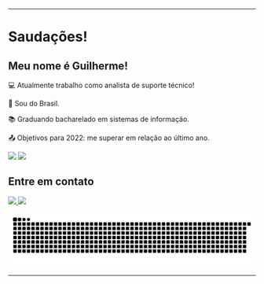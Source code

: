 ----------------------------------------------------------------------------

# Saudações!

 

## Meu nome é Guilherme!

 

:computer: Atualmente trabalho como analista de suporte técnico!

:house_with_garden: Sou do Brasil.

:books: Graduando bacharelado em sistemas de informação.

:outbox_tray: Objetivos para 2022: me superar em relação ao último ano.



<img height="180em" src="https://github-readme-stats.vercel.app/api?username=GuilhermeReis94&show_icons=true&theme=tokyonight"/>

<img height="180em" src="https://github-readme-stats-eight-theta.vercel.app/api/top-langs/?username=GuilhermeReis94&layout=compact&langs_count=8&theme=tokyonight&include_all_commits=true&count_private=true"/>

## Entre em contato


<a href="https://www.linkedin.com/in/guilherme-reis-3546961a9/" alt="linkedin" target="_blank">

<img src="https://img.shields.io/badge/LinkedIn-%230077B5.svg?&style=flat-square&logo=linkedin&logoColor=white">

</a>
<a href="https://api.whatsapp.com/send?phone=5519991113699>" alt="WhatsApp" target="_blank">

<img src="https://img.shields.io/badge/-WhatsApp-25d366?style=flat-square&labelColor=25d366&logo=whatsapp&logoColor=white&link=https://wa.me/<SEUNUMERO>"/>

</a>

![Snake animation](https://github.com/GuilhermeReis94/GuilhermeReis94/blob/output/github-contribution-grid-snake.svg)

----------------------------------------------------------------------------------
